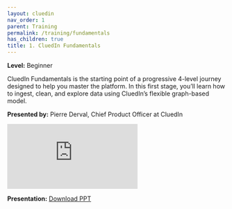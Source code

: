 ```yaml
---
layout: cluedin
nav_order: 1
parent: Training
permalink: /training/fundamentals
has_children: true
title: 1. CluedIn Fundamentals
---
```


**Level:** Beginner

CluedIn Fundamentals is the starting point of a progressive 4-level journey designed to help you master the platform. In this first stage, you’ll learn how to ingest, clean, and explore data using CluedIn’s flexible graph-based model.

**Presented by:** Pierre Derval, Chief Product Officer at CluedIn

<div class="videoFrame">
<iframe src="https://player.vimeo.com/video/1119472108?badge=0&amp;autopause=0&amp;player_id=0&amp;app_id=58479" frameborder="0" allow="autoplay; fullscreen; picture-in-picture; clipboard-write;" title="CluedIn Fundamentals"></iframe>
</div>

**Presentation:** <a href="../../../assets/other/training-ppt/cluedin-fundamentals.pptx" download>Download PPT</a>